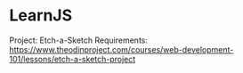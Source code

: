 # LearnJS
Project: Etch-a-Sketch
Requirements: https://www.theodinproject.com/courses/web-development-101/lessons/etch-a-sketch-project
